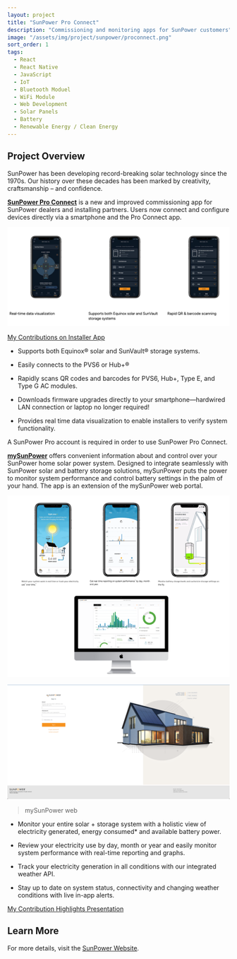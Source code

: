 ```yaml
---
layout: project
title: "SunPower Pro Connect"
description: "Commissioning and monitoring apps for SunPower customers"
image: "/assets/img/project/sunpower/proconnect.png"
sort_order: 1
tags:
  - React
  - React Native
  - JavaScript
  - IoT
  - Bluetooth Moduel
  - WiFi Module
  - Web Development
  - Solar Panels
  - Battery
  - Renewable Energy / Clean Energy
---
```


## Project Overview

SunPower has been developing record-breaking solar technology since the 1970s. Our history over these decades has been marked by creativity, craftsmanship – and confidence.

[**SunPower Pro Connect**](https://us.sunpower.com/products/software/sunpower-pro-connect) is a new and improved commissioning app for SunPower dealers and installing partners. Users now connect and configure devices directly via a smartphone and the Pro Connect app. 

![Project Image](/assets/img/project/sunpower/proconnect1.png)

[My Contributions on Installer App](https://docs.google.com/presentation/d/1dhzb-CT_R2O5teSJE4FiKXfH-Jq0KFiQGb4fyYiWD-Q/edit?usp=sharing)

- Supports both Equinox® solar and SunVault® storage systems.

- Easily connects to the PVS6 or Hub+®

- Rapidly scans QR codes and barcodes for PVS6, Hub+, Type E, and Type G AC modules.

- Downloads firmware upgrades directly to your smartphone—hardwired LAN connection or laptop no longer required!

- Provides real time data visualization to enable installers to verify system functionality.

A SunPower Pro account is required in order to use SunPower Pro Connect.


[**mySunPower**](https://us.sunpower.com/products/software/mysunpower) offers convenient information about and control over your SunPower home solar power system. Designed to integrate seamlessly with SunPower solar and battery storage solutions, mySunPower puts the power to monitor system performance and control battery settings in the palm of your hand. The app is an extension of the mySunPower web portal.

![Project Image](/assets/img/project/sunpower/mysunpower.png)

![Project Image](/assets/img/project/sunpower/web.png)
> mySunPower web
 
- Monitor your entire solar + storage system with a holistic view of electricity generated, energy consumed* and available battery power.

- Review your electricity use by day, month or year and easily monitor system performance with real-time reporting and graphs.

- Track your electricity generation in all conditions with our integrated weather API.

- Stay up to date on system status, connectivity and changing weather conditions with live in-app alerts.

[My Contribution Highlights Presentation](https://docs.google.com/presentation/d/1dhzb-CT_R2O5teSJE4FiKXfH-Jq0KFiQGb4fyYiWD-Q/edit?usp=sharing)

## Learn More

For more details, visit the [SunPower Website](https://us.sunpower.com/).
